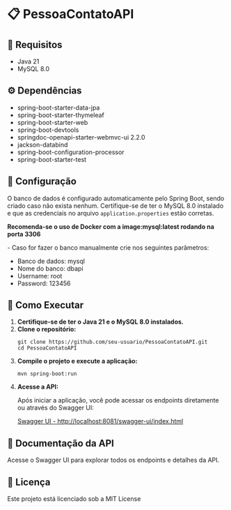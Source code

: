 <!DOCTYPE html>
<html lang="pt-BR">
<body>

  <h1>📋 PessoaContatoAPI</h1>

  <div class="section">
    <h2>🚀 Requisitos</h2>
    <ul>
      <li>Java 21</li>
      <li>MySQL 8.0</li>
    </ul>
  </div>

  <div class="section">
    <h2>⚙️ Dependências</h2>
    <ul>
      <li>spring-boot-starter-data-jpa</li>
      <li>spring-boot-starter-thymeleaf</li>
      <li>spring-boot-starter-web</li>
      <li>spring-boot-devtools</li>
      <li>springdoc-openapi-starter-webmvc-ui 2.2.0</li>
      <li>jackson-databind</li>
      <li>spring-boot-configuration-processor</li>
      <li>spring-boot-starter-test</li>
    </ul>
  </div>

  <div class="section">
    <h2>🔧 Configuração</h2>
    <p>O banco de dados é configurado automaticamente pelo Spring Boot, sendo criado caso não exista nenhum. Certifique-se de ter o MySQL 8.0 instalado e que as credenciais no arquivo <code>application.properties</code> estão corretas.</p>
	<p><strong>Recomenda-se o uso de Docker com a image:mysql:latest rodando na porta 3306</strong></p>
	<p> - Caso for fazer o banco manualmente crie nos seguintes parâmetros:</p>
	<ul> 
		<li>Banco de dados: mysql</li>
		<li>Nome do banco: dbapi</li>
		<li>Username: root</li>
		<li>Password: 123456</li>
	</ul>
 </div>

  <div class="section">
    <h2>🚀 Como Executar</h2>
    <ol>
      <li><strong>Certifique-se de ter o Java 21 e o MySQL 8.0 instalados.</strong></li>
      <li><strong>Clone o repositório:</strong></li>
      <pre><code>git clone https://github.com/seu-usuario/PessoaContatoAPI.git<br>cd PessoaContatoAPI</code></pre>
      <li><strong>Compile o projeto e execute a aplicação:</strong></li>
      <pre><code>mvn spring-boot:run</code></pre>
      <li><strong>Acesse a API:</strong></li>
      <p>Após iniciar a aplicação, você pode acessar os endpoints diretamente ou através do Swagger UI:</p>
      <p><a href="http://localhost:8081/swagger-ui/index.html" target="_blank">Swagger UI - http://localhost:8081/swagger-ui/index.html</a></p>
    </ol>
  </div>

  <div class="section">
    <h2>📄 Documentação da API</h2>
    <p>Acesse o Swagger UI para explorar todos os endpoints e detalhes da API.</p>
  </div>

  <div class="section">
    <h2>📝 Licença</h2>
    <p>Este projeto está licenciado sob a MIT License</p>
  </div>

</body>
</html>
